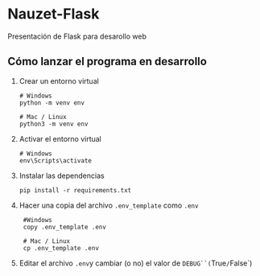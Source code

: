 # Nauzet-Flask

Presentación de Flask para desarollo web

## Cómo lanzar el programa en desarrollo

1. Crear un entorno virtual

   ```
   # Windows
   python -m venv env

   # Mac / Linux
   python3 -m venv env
   ```

2. Activar el entorno virtual
   ```
   # Windows
   env\Scripts\activate
   ```
3. Instalar las dependencias
   ```
   pip install -r requirements.txt
   ```
4. Hacer una copia del archivo `.env_template` como `.env`

   ```
    #Windows
    copy .env_template .env

    # Mac / Linux
    cp .env_template .env
   ```

5. Editar el archivo `.env`y cambiar (o no) el valor de ` DEBUG``( `True`/`False`)

